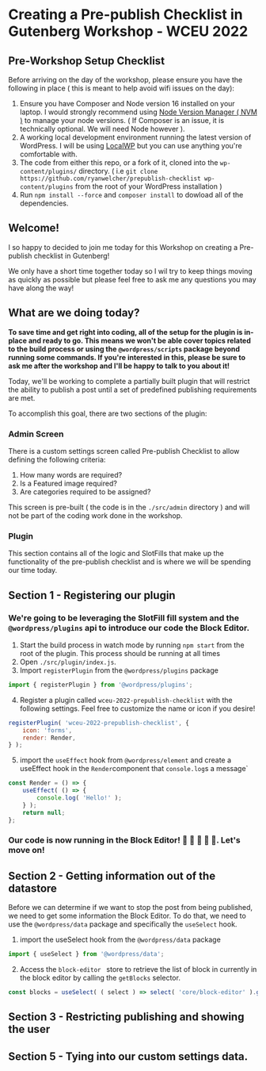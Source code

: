 # Creating a Pre-publish Checklist in Gutenberg Workshop - WCEU 2022



## Pre-Workshop Setup Checklist

Before arriving on the day of the workshop, please ensure you have the following in place ( this is meant to help avoid wifi issues on the day):

1. Ensure you have Composer and Node version 16 installed on your laptop. I would strongly recommend using [Node Version Manager ( NVM )](https://github.com/nvm-sh/nvm) to manage your node versions. ( If Composer is an issue, it is technically optional. We will need Node however ).
2. A working local development environment running the latest version of WordPress. I will be using [LocalWP](https://localwp.com/) but you can use anything you're comfortable with.
3. The code from either this repo, or a fork of it, cloned into the `wp-content/plugins/` directory. ( i.e `git clone https://github.com/ryanwelcher/prepublish-checklist wp-content/plugins` from the root of your WordPress installation )
4. Run `npm install --force` and `composer install` to dowload all of the dependencies.


## Welcome!
I so happy to decided to join me today for this Workshop on creating a Pre-publish checklist in Gutenberg!

We only have a short time together today so I wil try to keep things moving as quickly as possible but please feel free to ask me any questions you may have along the way!

## What are we doing today?
**To save time and get right into coding, all of the setup for the plugin is in-place and ready to go. This means we won't be able cover topics related to the build process or using the `@wordpress/scripts` package beyond running some commands. If you're interested in this, please be sure to ask me after the workshop and I'll be happy to talk to you about it!**

Today, we'll be working to complete a partially built plugin that will restrict the ability to publish a post until a set of predefined publishing requirements are met.


To accomplish this goal, there are two sections of the plugin:

### Admin Screen
There is a custom settings screen called Pre-publish Checklist to allow defining the following criteria:

1. How many words are required?
2. Is a Featured image required?
3. Are categories required to be assigned?

This screen is pre-built ( the code is in the `./src/admin` directory ) and will not be part of the coding work done in the workshop.


### Plugin
This section contains all of the logic and SlotFills that make up the functionality of the pre-publish checklist and is where we will be spending our time today.

## Section 1 - Registering our plugin

### We're going to be leveraging the SlotFill fill system and the `@wordpress/plugins` api to introduce our code the Block Editor.

1. Start the build process in watch mode by running `npm start` from the root of the plugin. This process should be running at all times
2. Open `./src/plugin/index.js`.
3. Import `registerPlugin` from the `@wordpress/plugins` package
```javascript
import { registerPlugin } from '@wordpress/plugins';
```
4. Register a plugin called `wceu-2022-prepublish-checklist` with the following settings. Feel free to customize the name or icon if you desire!
```javascript
registerPlugin( 'wceu-2022-prepublish-checklist', {
	icon: 'forms',
	render: Render,
} );
```
5. import the `useEffect` hook from `@wordpress/element` and create a useEffect hook in the `Render`component that `console.log`s a message`
```javascript
const Render = () => {
	useEffect( () => {
		console.log( 'Hello!' );
	} );
	return null;
};
```

### Our code is now running in the Block Editor! 🥳 🥳 🥳 🥳 🥳. Let's move on!

## Section  2 - Getting information out of the datastore

Before we can determine if we want to stop the post from being published, we need to get some information the Block Editor. To do that, we need to use the `@wordpress/data` package and specifically the `useSelect` hook.

1. import the useSelect hook from the `@wordpress/data` package
```javascript
import { useSelect } from '@wordpress/data';
```
2. Access the `block-editor	` store to retrieve the list of block in currently in the block editor by calling the `getBlocks` selector.
```javascript
const blocks = useSelect( ( select ) => select( 'core/block-editor' ).getBlocks() );
```
## Section  3 - Restricting publishing and showing the user

## Section  5 - Tying into our custom settings data.

